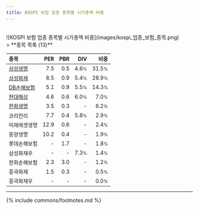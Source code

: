 ```yaml
---
title: KOSPI 보험 업종 종목별 시가총액 비중
---
```

<br>
![KOSPI 보험 업종 종목별 시가총액 비중](images/kospi_업종_보험_종목.png)
<br>
> **종목 목록 (13)**<a id="list"></a>

| **종목** | **PER** | **PBR** | **DIV** | **비중** |
| :------- | ------: | ------: | ------: | -------: |
| [삼성생명](/032830/) | 7.5 | 0.5 | 4.6<small>%</small> | 31.5<small>%</small> |
| [삼성화재](/000810/) | 8.5 | 0.9 | 5.4<small>%</small> | 28.9<small>%</small> |
| [DB손해보험](/005830/) | 5.1 | 0.9 | 5.5<small>%</small> | 14.3<small>%</small> |
| [현대해상](/001450/) | 4.6 | 0.6 | 6.0<small>%</small> | 7.0<small>%</small> |
| [한화생명](/088350/) | 3.5 | 0.3 | - | 6.2<small>%</small> |
| 코리안리 | 7.7 | 0.4 | 5.8<small>%</small> | 2.9<small>%</small> |
| 미래에셋생명 | 12.9 | 0.6 | - | 2.4<small>%</small> |
| 동양생명 | 10.2 | 0.4 | - | 1.9<small>%</small> |
| 롯데손해보험 | - | 1.7 | - | 1.8<small>%</small> |
| 삼성화재우 | - | - | 7.3<small>%</small> | 1.4<small>%</small> |
| 한화손해보험 | 2.3 | 3.0 | - | 1.2<small>%</small> |
| 흥국화재 | 1.5 | 0.3 | - | 0.5<small>%</small> |
| 흥국화재우 | - | - | - | 0.0<small>%</small> |

---
{% include commons/footnotes.md %}